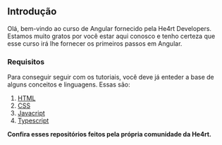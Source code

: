## Introdução

Olá, bem-vindo ao curso de Angular fornecido pela He4rt Developers. Estamos muito gratos por você estar aqui conosco e tenho certeza que esse curso irá lhe fornecer os primeiros passos em Angular.

### Requisitos
Para conseguir seguir com os tutoriais, você deve já enteder a base de alguns conceitos e linguagens. Essas são:

1. [HTML](https://github.com/sorenhe4rt/HTML4Noobs)
2. [CSS](https://github.com/mathh95/css4noobs)
3. [Javacript](https://github.com/ThiagoDellaNoce/javascript4noobs)
4. [Typescript](https://github.com/Carolis/typescript4noobs)

**Confira esses repositórios feitos pela própria comunidade da He4rt.**